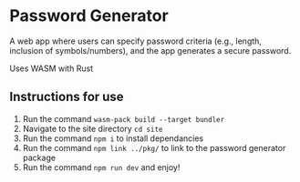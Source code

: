 # Password Generator

A web app where users can specify password criteria (e.g., length, inclusion of symbols/numbers), and the app generates a secure password.

Uses WASM with Rust

## Instructions for use
1. Run the command `wasm-pack build --target bundler`
1. Navigate to the site directory `cd site`
2. Run the command `npm i` to install dependancies
3. Run the command `npm link ../pkg/` to link to the password generator package
4. Run the command `npm run dev` and enjoy!
